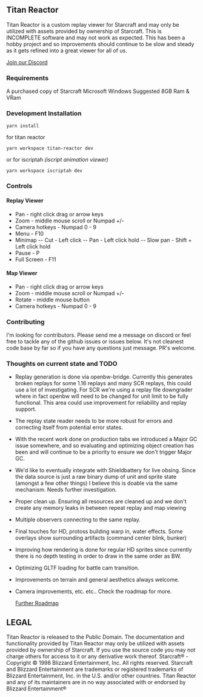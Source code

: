 ## Titan Reactor 

Titan Reactor is a custom replay viewer for Starcraft and may only be utilized with assets provided by ownership of Starcraft. This is INCOMPLETE software and may not work as expected. This has been a hobby project and so improvements should continue to be slow and steady as it gets refined into a great viewer for all of us.

[Join our Discord](http://discord.imbateam.gg/)

### Requirements
A purchased copy of Starcraft
Microsoft Windows
Suggested 8GB Ram & VRam

### Development Installation

`yarn install`

for titan reactor

`yarn workspace titan-reactor dev`

  or for iscriptah *(iscript animation viewer)*
  
  `yarn workspace iscriptah dev`

### Controls
#### Replay Viewer
- Pan - right click drag or arrow keys
- Zoom - middle mouse scroll or Numpad +/-
- Camera hotkeys - Numpad 0 - 9
- Menu - F10
- Minimap
-- Cut - Left click
-- Pan - Left click hold
-- Slow pan - Shift + Left click hold
- Pause - P
- Full Screen - F11

#### Map Viewer
- Pan - right click drag or arrow keys
- Zoom - middle mouse scroll or Numpad +/-
- Rotate - middle mouse button
- Camera hotkeys - Numpad 0 - 9

### Contributing
I'm looking for contributors. Please send me a message on discord or feel free to tackle any of the github issues or issues below. It's not cleanest code base by far so if you have any questions just message. PR's welcome.

### Thoughts on current state and TODO

- Replay generation is done via openbw-bridge. Currently this generates broken replays for some 1.16 replays and many SCR replays, this could use a lot of investigating. For SCR we're using a replay file downgrader  where in fact openbw will need to be changed for unit limit to be fully functional. This area could use improvement for reliability and replay support.
- The replay state reader needs to be more robust for errors and correcting itself from potential error states.
- With the recent work done on production tabs we introduced a Major GC issue somewhere, and so evaluating and optimizing object creation has been and will continue to be a priority to ensure we don't trigger Major GC.
- We'd like to eventually integrate with Shieldbattery for live obsing. Since the data source is just a raw binary dump of unit and sprite state (amongst a few other things) I believe this is doable via the same mechanism. Needs further investigation.
- Proper clean up. Ensuring all resources are cleaned up and we don't create any memory leaks in between repeat replay and map viewing
- Multiple observers connecting to the same replay.
- Final touches for HD, protoss building warp in, water effects. Some overlays show surrounding artifacts (command center blink, bunker)
- Improving how rendering is done for regular HD sprites since currently there is no depth testing in order to draw in the same order as BW.
- Optimizing GLTF loading for battle cam transition.
- Improvements on terrain and general aesthetics always welcome.
- Camera improvements, etc. etc.. Check the roadmap for more.

  [Further Roadmap](https://trello.com/b/ieI76i1Z/titan-reactor-roadmap)
  

## LEGAL

Titan Reactor is released to the Public Domain. The documentation and functionality provided by Titan Reactor may only be utilized with assets provided by ownership of Starcraft. If you use the source code you may not charge others for access to it or any derivative work thereof. Starcraft® - Copyright © 1998 Blizzard Entertainment, Inc. All rights reserved. Starcraft and Blizzard Entertainment are trademarks or registered trademarks of Blizzard Entertainment, Inc. in the U.S. and/or other countries. Titan Reactor and any of its maintainers are in no way associated with or endorsed by Blizzard Entertainment®
